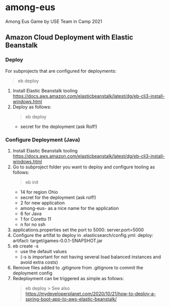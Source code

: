 # among-eus
Among Eus Game by USE Team in Camp 2021


## Amazon Cloud Deployment with Elastic Beanstalk

### Deploy

For subprojects that are configured for deployments:

> eb deploy
1. Install Elastic Beanstalk tooling
https://docs.aws.amazon.com/elasticbeanstalk/latest/dg/eb-cli3-install-windows.html
2. Deploy as follows:
   > eb deploy
     - secret for the deployment (ask Rolf!)

### Configure Deployment (Java)

1. Install Elastic Beanstalk tooling
https://docs.aws.amazon.com/elasticbeanstalk/latest/dg/eb-cli3-install-windows.html
2. Go to subproject folder you want to deploy and configure tooling as follows:
   > eb init
     - 14 for region Ohio
     - secret for the deployment (ask rolf!)
     - 2 for new application
     - among-eus-<submodule> as a nice name for the application
     - 6 for Java
     - 1 for Coretto 11
     - n for no ssh
3. applications.properties set the port to 5000:
       server.port=5000
4. Configure the artifat to deploy in .elasticsearch/config.yml:
     deploy:
       artifact: target/games-0.0.1-SNAPSHOT.jar
5. eb create -s
     - use the default values
     - (-s is important for not having several load balanced instances and avoid extra costs)
6. Remove files added to .gitignore from .gitignore to commit the deployment config
7. Redeployment can be triggered as simple as follows:
    > eb deploy
                                                          >
See also https://mydeveloperplanet.com/2020/10/21/how-to-deploy-a-spring-boot-app-to-aws-elastic-beanstalk/